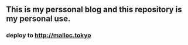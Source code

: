## This is my perssonal blog and this repository is my personal use.  
### deploy to http://malloc.tokyo
